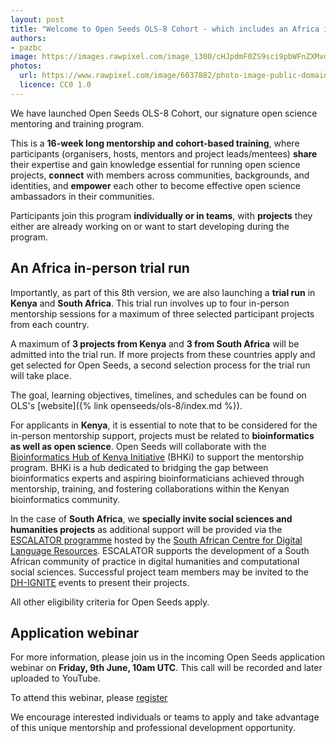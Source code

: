 ```yaml
---
layout: post
title: "Welcome to Open Seeds OLS-8 Cohort - which includes an Africa in-person trial run!"
authors:
- pazbc
image: https://images.rawpixel.com/image_1300/cHJpdmF0ZS9sci9pbWFnZXMvd2Vic2l0ZS8yMDIyLTA1L2ZyZmlzaF9mbHVvcmVzY2VudF9saWdodF9hcXVhcml1bS1pbWFnZS1reWJkcWQwMC5qcGc.jpg
photos:
  url: https://www.rawpixel.com/image/6037882/photo-image-public-domain-pink-green
  licence: CC0 1.0
---
```


We have launched Open Seeds OLS-8 Cohort, our signature open science mentoring and training program. 

This is a **16-week long mentorship and cohort-based training**, where participants (organisers, hosts, mentors and project leads/mentees) 
**share** their expertise and gain knowledge essential for running open science projects, **connect** with members across communities, 
backgrounds, and identities, and **empower** each other to become effective open science ambassadors in their communities. 

Participants join this program **individually or in teams**, with  **projects** they either are already working on or want to start 
developing during the program. 

## An Africa in-person trial run

Importantly, as part of this 8th version, we are also launching a **trial run** in **Kenya** and **South Africa**. This trial run involves 
up to four in-person mentorship sessions for a maximum of three selected participant projects from each country.  

A maximum of **3 projects from Kenya** and **3 from South Africa** will be admitted into the trial run. If more projects from these 
countries apply and get selected for Open Seeds, a second selection process for the trial run will take place. 

The goal, learning objectives, timelines, and schedules can be found on OLS's [website]({% link openseeds/ols-8/index.md %}). 

For applicants in **Kenya**, it is essential to note that to be considered for the in-person mentorship support, projects must be related to 
**bioinformatics as well as open science**. Open Seeds will collaborate with the 
[Bioinformatics Hub of Kenya Initiative](https://github.com/bioinformatics-hub-ke/) (BHKi) to support the mentorship program. BHKi is a 
hub dedicated to bridging the gap between bioinformatics experts and aspiring bioinformaticians achieved through mentorship, training, and 
fostering collaborations within the Kenyan bioinformatics community.

In the case of **South Africa**, we **specially invite social sciences and humanities projects** as additional support will be provided via 
the [ESCALATOR programme](https://escalator.sadilar.org/) hosted by the 
[South African Centre for Digital Language Resources](https://sadilar.org/index.php/en/). ESCALATOR supports the development of a South 
African community of practice in digital humanities and computational social sciences. Successful project team members may be invited to 
the [DH-IGNITE](https://dh-ignite.org/) events to present their projects. 

All other eligibility criteria for Open Seeds apply. 

## Application webinar

For more information, please join us in the incoming Open Seeds application webinar on **Friday, 9th June, 10am UTC**. This call will be 
recorded and later uploaded to YouTube. 

To attend this webinar, please [register](https://www.eventbrite.co.uk/e/open-seeds-8-launch-application-webinar-tickets-648336240147)

We encourage interested individuals or teams to apply and take advantage of this unique mentorship and professional development opportunity.
